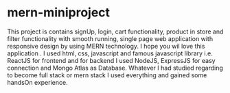 # mern-miniproject
This project is contains signUp, login, cart functionality, product in store and filter functionality with smooth running, single page web application with responsive design by using MERN technology. I hope you wil love this application .
I used html, css, javascript and famous javascript library i.e. ReactJS for frontend and for backend I used NodeJS, ExpressJS for easy connection and Mongo Atlas as Database.
Whatever I had studied regarding to become full stack or mern stack I used everything and gained some handsOn experience.

